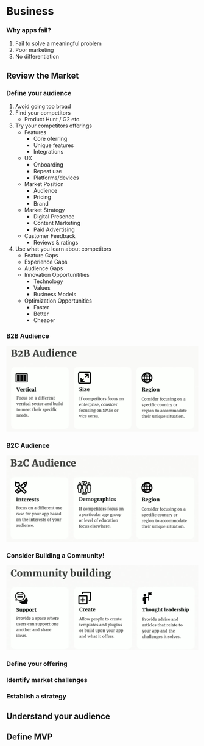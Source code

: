 # Business

### Why apps fail?
1. Fail to solve a meaningful problem
2. Poor marketing
3. No differentiation

## Review the Market
### Define your audience
1. Avoid going too broad 
2. Find your competitors
    * Product Hunt / G2 etc.
3. Try your competitors offerings
    * Features
        * Core oferring
        * Unique features
        * Integrations
    * UX
        * Onboarding
        * Repeat use
        * Platforms/devices
    * Market Position
        * Audience
        * Pricing
        * Brand
    * Market Strategy
        * Digital Presence
        * Content Marketing
        * Paid Advertising
    * Customer Feedback
        * Reviews & ratings
4. Use what you learn about competitors
    * Feature Gaps
    * Experience Gaps
    * Audience Gaps
    * Innovation Opportunitities
        * Technology 
        * Values
        * Business Models
    * Optimization Opportunities
        * Faster
        * Better
        * Cheaper


### B2B Audience
![alt text](<Screenshot 2024-10-08 at 11.00.43.png>)

### B2C Audience
![alt text](<Screenshot 2024-10-08 at 11.02.18.png>)

### Consider Building a Community!
![alt text](<Screenshot 2024-10-08 at 11.03.37.png>)


### Define your offering
### Identify market challenges
### Establish a strategy

## Understand your audience

## Define MVP